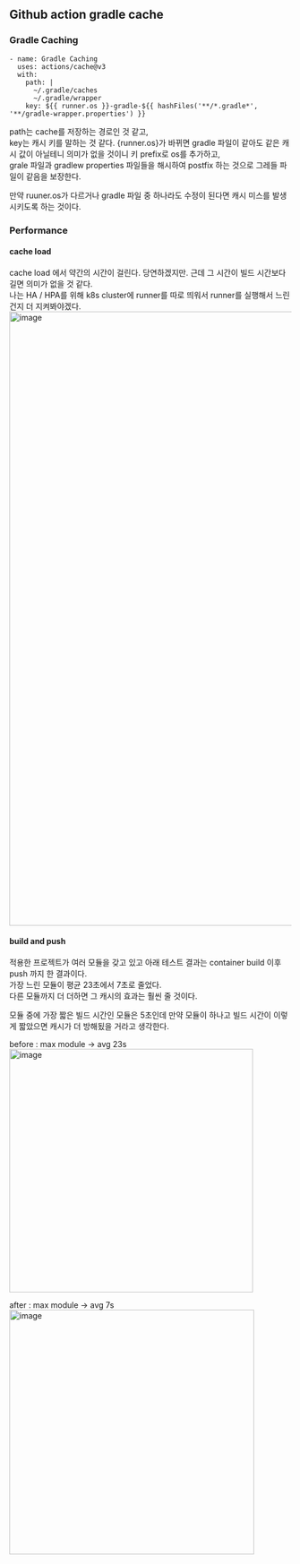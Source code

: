##  Github action gradle cache

### Gradle Caching

```
- name: Gradle Caching
  uses: actions/cache@v3
  with:
    path: |
      ~/.gradle/caches
      ~/.gradle/wrapper
    key: ${{ runner.os }}-gradle-${{ hashFiles('**/*.gradle*', '**/gradle-wrapper.properties') }}
```

path는 cache를 저장하는 경로인 것 같고,    
key는 캐시 키를 말하는 것 같다. {runner.os}가 바뀌면 gradle 파일이 같아도 같은 캐시 값이 아닐테니 의미가 없을 것이니 키 prefix로 os를 추가하고,    
grale 파일과 gradlew properties 파일들을 해시하여 postfix 하는 것으로 그레들 파일이 같음을 보장한다.   

만약 ruuner.os가 다르거나 gradle 파일 중 하나라도 수정이 된다면 캐시 미스를 발생시키도록 하는 것이다.   

### Performance 

#### cache load

cache load 에서 약간의 시간이 걸린다. 당연하겠지만. 근데 그 시간이 빌드 시간보다 길면 의미가 없을 것 같다.    
나는 HA / HPA를 위해 k8s cluster에 runner를 따로 띄워서 runner를 실행해서 느린건지 더 지켜봐야겠다.   
<img width="1097" alt="image" src="https://github.com/ecsimsw/daily-note-public/assets/46060746/0cc8c0b9-1cc3-4419-9ad3-fdd5c06d4080">

#### build and push 

적용한 프로젝트가 여러 모듈을 갖고 있고 아래 테스트 결과는 container build 이후 push 까지 한 결과이다.    
가장 느린 모듈이 평균 23초에서 7초로 줄었다.    
다른 모듈까지 더 더하면 그 캐시의 효과는 훨씬 줄 것이다.       

모듈 중에 가장 짧은 빌드 시간인 모듈은 5초인데 만약 모듈이 하나고 빌드 시간이 이렇게 짧았으면 캐시가 더 방해됬을 거라고 생각한다.

before : max module -> avg 23s    
<img width="435" alt="image" src="https://github.com/ecsimsw/daily-note-public/assets/46060746/05183da2-39ad-4d09-911b-429e45e8f9ae">

after : max module -> avg 7s    
<img width="437" alt="image" src="https://github.com/ecsimsw/daily-note-public/assets/46060746/ab5f2827-9c08-4177-a185-407d458de7e6">




